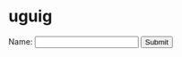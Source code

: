 # uguig
<!DOCTYPE html>
<html>
<body>

<form method="post" action="<?php echo $_SERVER['PHP_SELF'];?>">
  Name: <input type="text" name="fname">
  <input type="submit">
</form>

<?php
if ($_SERVER["REQUEST_METHOD"] == "POST") {
    // collect value of input field
    $name = htmlspecialchars($_REQUEST['fname']);
    if (empty($name)) {
        echo "Name is empty";
    } else {
        echo $name;
    }
}
?>

</body>
</html>
